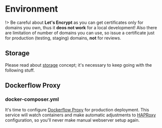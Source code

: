 # Environment

!> Be careful about **Let's Encrypt** as you can get certificates only for domains you own, thus it **deos not work** for a local
development! Also there are limitation of number of domains you can use, so issue a certificate just for production (testing, 
staging) domains, **not** for reviews.

## Storage

Please read about [storage](/examples/storage/index) concept; it's necessary to keep going with the following stuff.

## Dockerflow Proxy

### docker-composer.yml

It's time to configure [Dockerflow Proxy](https://proxy.dockerflow.com/) for production deployment. This service will watch containers
and make automatic adjustments to [HAPRoxy](http://www.haproxy.org/) configuration, so you'll never make manual webserver setup again. 
